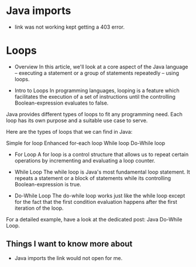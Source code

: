  # Java imports

- link was not working kept getting a 403 error.



# Loops

-  Overview
In this article, we'll look at a core aspect of the Java language – executing a statement or a group of statements repeatedly – using loops.

- Intro to Loops
In programming languages, looping is a feature which facilitates the execution of a set of instructions until the controlling Boolean-expression evaluates to false.

Java provides different types of loops to fit any programming need. Each loop has its own purpose and a suitable use case to serve.

Here are the types of loops that we can find in Java:

Simple for loop
Enhanced for-each loop
While loop
Do-While loop

- For Loop
A for loop is a control structure that allows us to repeat certain operations by incrementing and evaluating a loop counter.

- While Loop
The while loop is Java's most fundamental loop statement. It repeats a statement or a block of statements while its controlling Boolean-expression is true.

- Do-While Loop
The do-while loop works just like the while loop except for the fact that the first condition evaluation happens after the first iteration of the loop.

For a detailed example, have a look at the dedicated post: Java Do-While Loop.


## Things I want to know more about

- Java imports the link would not open for me.
